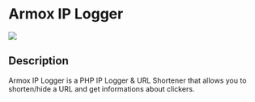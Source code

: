 # Armox IP Logger
![](https://github.com/ClementMichaux/simple-iplogger-and-url-shortener/blob/main/demo.gif)

## Description
Armox IP Logger is a PHP IP Logger & URL Shortener that allows you to shorten/hide a URL and get informations about clickers.
